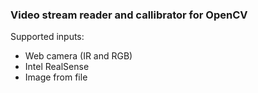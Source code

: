 ### Video stream reader and callibrator for OpenCV
Supported inputs:
* Web camera (IR and RGB)
* Intel RealSense
* Image from file
